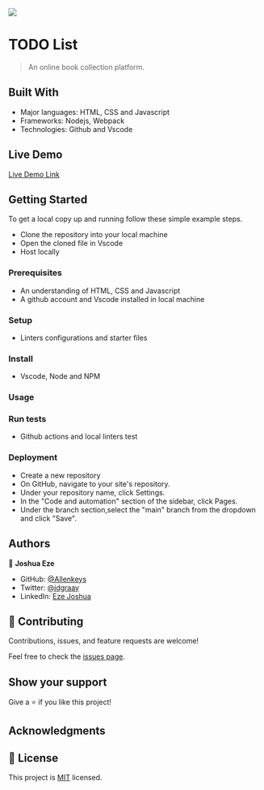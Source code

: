 ![](https://img.shields.io/badge/Microverse-blueviolet)

#  TODO List

> An online book collection platform.


## Built With

- Major languages: HTML, CSS and Javascript
- Frameworks: Nodejs, Webpack
- Technologies: Github and Vscode

## Live Demo

[Live Demo Link](https://allenkeys.github.io/todo-list)


## Getting Started

To get a local copy up and running follow these simple example steps.
 - Clone the repository into your local machine
 - Open the cloned file in Vscode
 - Host locally  

### Prerequisites
  - An understanding of HTML, CSS and Javascript
  - A github account and Vscode installed in local machine

### Setup
  - Linters configurations and starter files
### Install
  - Vscode, Node and NPM
### Usage

### Run tests
  - Github actions and local linters test
### Deployment
  - Create a new repository
  - On GitHub, navigate to your site's repository.
  - Under your repository name, click  Settings.
  - In the "Code and automation" section of the sidebar, click  Pages.
  - Under the branch section,select the "main" branch from the dropdown and click "Save".

## Authors

👤 **Joshua Eze**

- GitHub: [@Allenkeys](https://github.com/Allenkeys)
- Twitter: [@jdgraay](https://twitter.com/jdgraay)
- LinkedIn: [Eze Joshua](https://linkedin.com/in/eze-joshua)

## 🤝 Contributing

Contributions, issues, and feature requests are welcome!

Feel free to check the [issues page](https://github.com/allenkeys/awesome-books/issues).

## Show your support

Give a ⭐️ if you like this project!

## Acknowledgments


## 📝 License

This project is [MIT](./LICENSE) licensed.